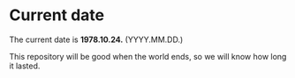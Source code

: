 # Current date

The current date is **1978.10.24.** (YYYY.MM.DD.)

This repository will be good when the world ends, so we will know how long it lasted.